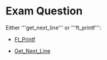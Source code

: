 # Exam Question

Either '''get_next_line''' or '''ft_printf''':

- [Ft_Printf](https://github.com/toowan0x1/1337-exams/) 

- [Get_Next_Line](https://github.com/toowan0x1/1337-exams/)

